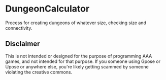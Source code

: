 # DungeonCalculator
Process for creating dungeons of whatever size, checking size and connectivity.

## Disclaimer
This is not intended or designed for the purpose of programming AAA games, and not intended for that purpose. If you someone using Gpose or Upose or anywhere else, you're likely getting scammed by someone violating the creative commons.
